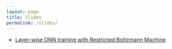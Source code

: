 ```yaml
---
layout: page
title: Slides
permalink: /slides/
---
```


- [Layer-wise DNN training with Restricted Boltzmann Machine](https://github.com/truongdq/truongdq.github.io/raw/master/_docs/slides/restricted-boltzmann-machine.pdf)
